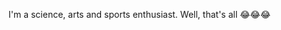 I'm a science, arts and sports enthusiast. Well, that's all 😂😂😂

<!---
Anirban0011/Anirban0011 is a ✨ special ✨ repository because its `README.md` (this file) appears on your GitHub profile.
You can click the Preview link to take a look at your changes.
--->
